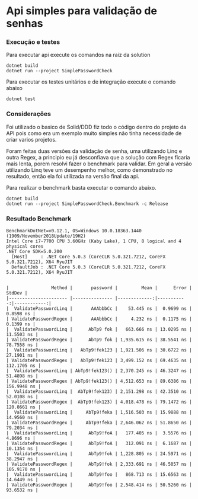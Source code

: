 # Api simples para validação de senhas
### Execução e testes

Para executar api execute os comandos na raiz da solution

```console
dotnet build
dotnet run --project SimplePasswordCheck
```

Para executar os testes unitários e de integração execute o comando abaixo

```console
dotnet test
```

### Considerações

Foi utilizado o basico de Solid/DDD fiz todo o código dentro do projeto da API pois como era um exemplo muito simples não tinha necessidade de criar varios projetos.

Foram feitas duas versões da validação de senha, uma utilizando Linq e outra Regex, a principio eu já desconfiava que a solução com Regex ficaria mais lenta, porem resolvi fazer o benchmark para validar.
Em geral a versão utilizando Linq teve um desempenho melhor, como demonstrado no resultado, então ela foi utilizada na versão final da api.

Para realizar o benchmark basta executar o comando abaixo.

```console
dotnet build
dotnet run --project SimplePasswordCheck.Benchmark -c Release
```

### Resultado Benchmark

```console
BenchmarkDotNet=v0.12.1, OS=Windows 10.0.18363.1440 (1909/November2018Update/19H2)
Intel Core i7-7700 CPU 3.60GHz (Kaby Lake), 1 CPU, 8 logical and 4 physical cores
.NET Core SDK=5.0.200
  [Host]     : .NET Core 5.0.3 (CoreCLR 5.0.321.7212, CoreFX 5.0.321.7212), X64 RyuJIT
  DefaultJob : .NET Core 5.0.3 (CoreCLR 5.0.321.7212, CoreFX 5.0.321.7212), X64 RyuJIT


|                Method |       password |         Mean |      Error |      StdDev |
|---------------------- |--------------- |-------------:|-----------:|------------:|
|  ValidatePasswordLinq |       AAAbbbCc |    53.445 ns |  0.9699 ns |   0.8598 ns |
| ValidatePasswordRegex |       AAAbbbCc |     4.232 ns |  0.1175 ns |   0.1399 ns |
|  ValidatePasswordLinq |      AbTp9 fok |   663.666 ns | 13.0295 ns |  11.5503 ns |
| ValidatePasswordRegex |      AbTp9 fok | 1,935.615 ns | 38.5541 ns |  78.7558 ns |
|  ValidatePasswordLinq |   AbTp9!fek123 | 1,921.506 ns | 30.6722 ns |  27.1901 ns |
| ValidatePasswordRegex |   AbTp9!fek123 | 3,499.152 ns | 69.4635 ns | 112.1705 ns |
|  ValidatePasswordLinq | AbTp9!fek123() | 2,370.245 ns | 46.3247 ns |  51.4898 ns |
| ValidatePasswordRegex | AbTp9!fek123() | 4,512.653 ns | 89.6386 ns | 156.9948 ns |
|  ValidatePasswordLinq |  AbTp9!fek123) | 2,151.298 ns | 42.3510 ns |  52.0108 ns |
| ValidatePasswordRegex |  AbTp9!fek123) | 4,018.478 ns | 79.1472 ns | 120.8661 ns |
|  ValidatePasswordLinq |     AbTp9!feka | 1,516.503 ns | 15.9888 ns |  14.9560 ns |
| ValidatePasswordRegex |     AbTp9!feka | 2,646.062 ns | 51.8650 ns |  79.2034 ns |
|  ValidatePasswordLinq |      AbTp9!foA |   177.405 ns |  3.5576 ns |   4.8696 ns |
| ValidatePasswordRegex |      AbTp9!foA |   312.091 ns |  6.1687 ns |  10.1354 ns |
|  ValidatePasswordLinq |      AbTp9!fok | 1,228.805 ns | 24.5971 ns |  38.2947 ns |
| ValidatePasswordRegex |      AbTp9!fok | 2,333.691 ns | 46.5057 ns | 105.9170 ns |
|  ValidatePasswordLinq |      AbTp9!foo |   868.713 ns | 15.6563 ns |  14.6449 ns |
| ValidatePasswordRegex |      AbTp9!foo | 2,548.414 ns | 50.5260 ns |  93.6532 ns |
``` 